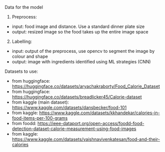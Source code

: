 Data for the model

1. Preprocess:
- input: food image and distance. Use a standard dinner plate size
- output: resized image so the food takes up the entire image space
2. Labelling:
- input: output of the preprocess, use opencv to segment the image by colour and shape
- output: image with ingredients identified using ML strategies (CNN)

Datasets to use:
- from huggingface: https://huggingface.co/datasets/aryachakraborty/Food_Calorie_Dataset
- from huggingface: https://huggingface.co/datasets/breadlicker45/Calorie-dataset
- from kaggle (main dataset): https://www.kaggle.com/datasets/dansbecker/food-101
- from kaggle: https://www.kaggle.com/datasets/kkhandekar/calories-in-food-items-per-100-grams
- from foodd: https://ieee-dataport.org/open-access/foodd-food-detection-dataset-calorie-measurement-using-food-images
- from kaggle: https://www.kaggle.com/datasets/vaishnavivenkatesan/food-and-their-calories